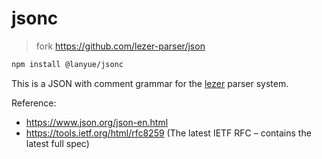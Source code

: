 # jsonc

> fork https://github.com/lezer-parser/json

```sh
npm install @lanyue/jsonc
```

This is a JSON with comment grammar for the [lezer](https://lezer.codemirror.net/) parser system.

Reference:
- https://www.json.org/json-en.html
- https://tools.ietf.org/html/rfc8259 (The latest IETF RFC – contains the latest full spec)
